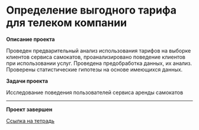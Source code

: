 # Определение выгодного тарифа для телеком компании

<b>Описание проекта</b>

Проведен предварительный анализ использования тарифов на выборке клиентов сервиса самокатов, проанализировано поведение клиентов при использовании услуг. Проведена предобработка данных, их анализ. Проверены статистические гипотезы на основе имеющихся данных.

<b>Задачи проекта</b>

Исследование поведения пользователей сервиса аренды самокатов

---

<b>Проект завершен</b>

[Ссылка на тетрадь](https://github.com/obertas-artem/my_portfolio/blob/main/09%20-%20Определение%20выгодного%20тарифа%20для%20телеком%20компании/09%20-%20Определение%20выгодного%20тарифа%20для%20телеком%20компании.ipynb)

